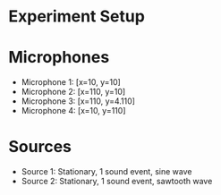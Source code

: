 # Experiment Setup

# Microphones

-  Microphone 1: [x=10, y=10]
-  Microphone 2: [x=110, y=10]
-  Microphone 3: [x=110, y=4.110]
-  Microphone 4: [x=10, y=110]

# Sources

-  Source 1: Stationary, 1 sound event, sine wave
-  Source 2: Stationary, 1 sound event, sawtooth wave
